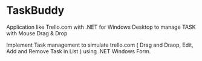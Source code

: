 # TaskBuddy

Application like Trello.com with .NET for Windows Desktop to manage TASK with Mouse Drag & Drop

Implement Task management to simulate trello.com ( Drag and Draop, Edit, Add and Remove Task in List ) using .NET Windows Form.

